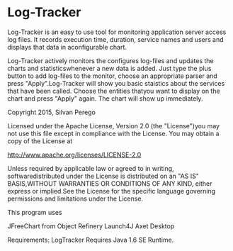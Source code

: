 <h1>Log-Tracker</h1>

Log-Tracker is an easy to use tool for monitoring application server access log files. It records execution time, duration, service names and users and displays that data in aconfigurable chart.

Log-Tracker actively monitors the configures log-files and updates the charts and statisticswhenever a new data is added.
Just type the plus button to add log-files to the monitor, choose an appropriate parser and press "Apply".Log-Tracker will show you basic staistics about the services that have been called. Choose the entities thatyou want to display on the chart and press "Apply" again. The chart will show up immediately.

Copyright 2015, Silvan Perego

Licensed under the Apache License, Version 2.0 (the "License")you may not use this file except in compliance with the License. You may obtain a copy of the License at

http://www.apache.org/licenses/LICENSE-2.0

Unless required by applicable law or agreed to in writing, softwaredistributed under the License is distributed on an "AS IS" BASIS,WITHOUT WARRANTIES OR CONDITIONS OF ANY KIND, either express or implied.See the License for the specific language governing permissions and limitations under the License.

This program uses

JFreeChart from Object Refinery
Launch4J
Axet Desktop

Requirements: LogTracker Requires Java 1.6 SE Runtime.